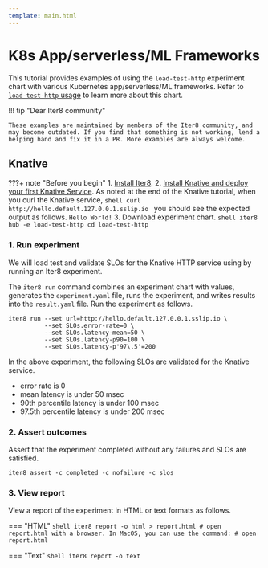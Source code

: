 ```yaml
---
template: main.html
---
```


# K8s App/serverless/ML Frameworks

This tutorial provides examples of using the `load-test-http` experiment chart with various Kubernetes app/serverless/ML frameworks. Refer to [`load-test-http` usage](usage.md) to learn more about this chart.

!!! tip "Dear Iter8 community" 

    These examples are maintained by members of the Iter8 community, and may become outdated. If you find that something is not working, lend a helping hand and fix it in a PR. More examples are always welcome.

## Knative

???+ note "Before you begin"
    1. [Install Iter8](../../getting-started/install.md).
    2. [Install Knative and deploy your first Knative Service](https://knative.dev/docs/getting-started/first-service/). As noted at the end of the Knative tutorial, when you curl the Knative service,
    ```shell
    curl http://hello.default.127.0.0.1.sslip.io
    ```
    you should see the expected output as follows.
    ```
    Hello World!
    ```
    3. Download experiment chart.
    ```shell
    iter8 hub -e load-test-http
    cd load-test-http
    ```

### 1. Run experiment
We will load test and validate SLOs for the Knative HTTP service using by running an Iter8 experiment.

The `iter8 run` command combines an experiment chart with values, generates the `experiment.yaml` file, runs the experiment, and writes results into the `result.yaml` file. Run the experiment as follows.

```shell
iter8 run --set url=http://hello.default.127.0.0.1.sslip.io \
          --set SLOs.error-rate=0 \
          --set SLOs.latency-mean=50 \
          --set SLOs.latency-p90=100 \
          --set SLOs.latency-p'97\.5'=200
```

In the above experiment, the following SLOs are validated for the Knative service.
- error rate is 0
- mean latency is under 50 msec
- 90th percentile latency is under 100 msec
- 97.5th percentile latency is under 200 msec

### 2. Assert outcomes
Assert that the experiment completed without any failures and SLOs are satisfied.

```shell
iter8 assert -c completed -c nofailure -c slos
```

### 3. View report
View a report of the experiment in HTML or text formats as follows.

=== "HTML"
    ```shell
    iter8 report -o html > report.html
    # open report.html with a browser. In MacOS, you can use the command:
    # open report.html
    ```

=== "Text"
    ```shell
    iter8 report -o text
    ```
